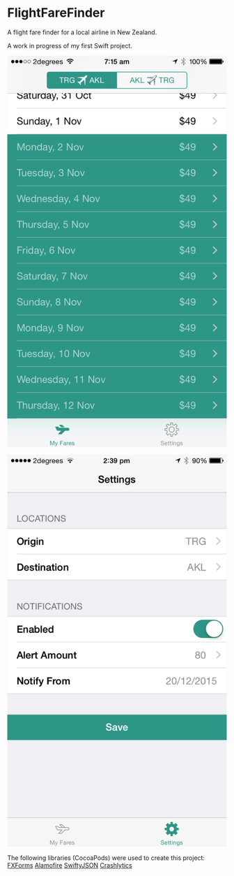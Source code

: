# FlightFareFinder
A flight fare finder for a local airline in New Zealand.

A work in progress of my first Swift project.


![Fares](https://raw.githubusercontent.com/andrewjamesford/FlightFareFinder/master/screenshot-fares.png)

![Settings](https://raw.githubusercontent.com/andrewjamesford/FlightFareFinder/master/screenshot-settings.png)

The following libraries (CocoaPods) were used to create this project:
[FXForms](https://github.com/nicklockwood/FXForms)
[Alamofire](https://github.com/Alamofire/Alamofire)
[SwiftyJSON](https://github.com/SwiftyJSON/SwiftyJSON)
[Crashlytics](http://get.fabric.io/)

